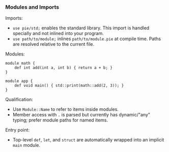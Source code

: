 ### Modules and Imports

Imports:

- `use pie/std;` enables the standard library. This import is handled specially and not inlined into your program.
- `use path/to/module;` inlines `path/to/module.pie` at compile time. Paths are resolved relative to the current file.

Modules:

```pie
module math {
    def int add(int a, int b) { return a + b; }
}

module app {
    def void main() { std::print(math::add(2, 3)); }
}
```

Qualification:

- Use `Module::Name` to refer to items inside modules.
- Member access with `.` is parsed but currently has dynamic/"any" typing; prefer module paths for named items.

Entry point:

- Top-level `def`, `let`, and `struct` are automatically wrapped into an implicit `main` module.
